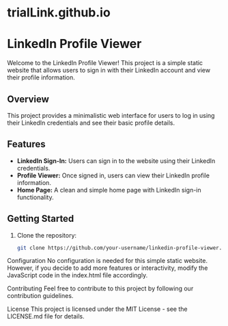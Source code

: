 # trialLink.github.io
# LinkedIn Profile Viewer

Welcome to the LinkedIn Profile Viewer! This project is a simple static website that allows users to sign in with their LinkedIn account and view their profile information.

## Overview

This project provides a minimalistic web interface for users to log in using their LinkedIn credentials and see their basic profile details.

## Features

- **LinkedIn Sign-In:** Users can sign in to the website using their LinkedIn credentials.
- **Profile Viewer:** Once signed in, users can view their LinkedIn profile information.
- **Home Page:** A clean and simple home page with LinkedIn sign-in functionality.

## Getting Started

1. Clone the repository:

   ```bash
   git clone https://github.com/your-username/linkedin-profile-viewer.git
Configuration
No configuration is needed for this simple static website. However, if you decide to add more features or interactivity, modify the JavaScript code in the index.html file accordingly.

Contributing
Feel free to contribute to this project by following our contribution guidelines.

License
This project is licensed under the MIT License - see the LICENSE.md file for details.
